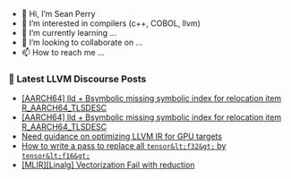 - 👋 Hi, I’m Sean Perry
- 👀 I’m interested in compilers (c++, COBOL, llvm)
- 🌱 I’m currently learning ...
- 💞️ I’m looking to collaborate on ...
- 📫 How to reach me ...

<!---
s66perry/s66perry is a ✨ special ✨ repository because its `README.md` (this file) appears on your GitHub profile.
You can click the Preview link to take a look at your changes.
--->
### 📕 Latest LLVM Discourse Posts

<!-- DISCOURSE-LLVM:START -->
- [[AARCH64] lld + Bsymbolic missing symbolic index for relocation item R_AARCH64_TLSDESC](https://discourse.llvm.org/t/aarch64-lld-bsymbolic-missing-symbolic-index-for-relocation-item-r-aarch64-tlsdesc/79887#post_2)
- [[AARCH64] lld + Bsymbolic missing symbolic index for relocation item R_AARCH64_TLSDESC](https://discourse.llvm.org/t/aarch64-lld-bsymbolic-missing-symbolic-index-for-relocation-item-r-aarch64-tlsdesc/79887#post_1)
- [Need guidance on optimizing LLVM IR for GPU targets](https://discourse.llvm.org/t/need-guidance-on-optimizing-llvm-ir-for-gpu-targets/79831#post_3)
- [How to write a pass to replace all `tensor&lt;f32&gt;` by `tensor&lt;f16&gt;`](https://discourse.llvm.org/t/how-to-write-a-pass-to-replace-all-tensor-f32-by-tensor-f16/79885#post_1)
- [[MLIR][Linalg] Vectorization Fail with reduction](https://discourse.llvm.org/t/mlir-linalg-vectorization-fail-with-reduction/79870#post_3)
<!-- DISCOURSE-LLVM:END -->
